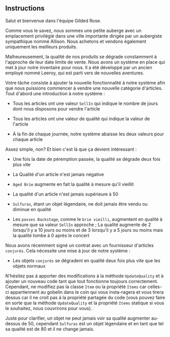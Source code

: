 ## Instructions
Salut et bienvenue dans l'équipe Gilded Rose. 

Comme vous le savez, nous sommes une petite auberge avec un emplacement privilégié dans une ville importante dirigée par un aubergiste sympathique nommé Allison. Nous achetons et vendons également uniquement les meilleurs produits. 

Malheureusement, la qualité de nos produits se dégrade constamment à l'approche de leur date limite de vente. Nous avons un système en place qui met à jour notre inventaire pour nous. Il a été développé par un ancien employé nommé Leeroy, qui est parti vers de nouvelles aventures. 

Votre tâche consiste à ajouter la nouvelle fonctionnalité à notre système afin que nous puissions commencer à vendre une nouvelle catégorie d'articles. Tout d'abord une introduction à notre système :

- Tous les articles ont une valeur `SellIn` qui indique le nombre de jours dont nous disposons pour vendre l'article

- Tous les articles ont une valeur de qualité qui indique la valeur de l'article

- À la fin de chaque journée, notre système abaisse les deux valeurs pour chaque article

Assez simple, non? Et bien c'est là que ça devient intéressant :

- Une fois la date de péremption passée, la qualité se dégrade deux fois plus vite

- La Qualité d'un article n'est jamais négative

- `Aged Brie` augmente en fait la qualité à mesure qu'il vieillit

- La qualité d'un article n'est jamais supérieure à 50

- `Sulfuras`, étant un objet légendaire, ne doit jamais être vendu ou diminue en qualité

- Les `passes Backstage`, comme le `brie vieilli`, augmentent en qualité à mesure que sa valeur `SellIn` approche ; La qualité augmente de 2 lorsqu'il y a 10 jours ou moins et de 3 lorsqu'il y a 5 jours ou moins mais la qualité tombe à 0 après le concert

Nous avons récemment signé un contrat avec un fournisseur d'articles `conjurés`. Cela nécessite une mise à jour de notre système :
- Les objets `conjurés` se dégradent en qualité deux fois plus vite que les objets normaux

N'hésitez pas à apporter des modifications à la méthode `UpdateQuality` et à ajouter un nouveau code tant que tout fonctionne toujours correctement. Cependant, ne modifiez pas la classe `Item` ou la propriété `Items` car celles-ci appartiennent au gobelin dans le coin qui vous insta-ragera et vous tirera dessus car il ne croit pas à la propriété partagée du code (vous pouvez faire en sorte que la méthode `UpdateQuality` et la propriété `Items` statique si vous le souhaitez, nous couvrirons pour vous).

Juste pour clarifier, un objet ne peut jamais voir sa qualité augmenter au-dessus de 50, cependant `Sulfuras` est un objet légendaire et en tant que tel sa qualité est de 80 et il ne change jamais.